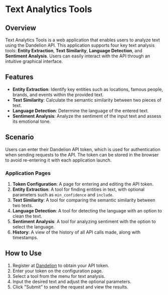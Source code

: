 # Text Analytics Tools

## Overview
Text Analytics Tools is a web application that enables users to analyze text using the Dandelion API. This application supports four key text analysis tools: **Entity Extraction**, **Text Similarity**, **Language Detection**, and **Sentiment Analysis**. Users can easily interact with the API through an intuitive graphical interface.

## Features
- **Entity Extraction**: Identify key entities such as locations, famous people, brands, and events within the provided text.
- **Text Similarity**: Calculate the semantic similarity between two pieces of text.
- **Language Detection**: Determine the language of the entered text.
- **Sentiment Analysis**: Analyze the sentiment of the input text and assess its emotional tone.

## Scenario
Users can enter their Dandelion API token, which is used for authentication when sending requests to the API. The token can be stored in the browser to avoid re-entering it with each application launch.

### Application Pages
1. **Token Configuration**: A page for entering and editing the API token.
2. **Entity Extraction**: A tool for finding entities in text, with optional parameters such as `min_confidence` and `include`.
3. **Text Similarity**: A tool for comparing the semantic similarity between two texts.
4. **Language Detection**: A tool for detecting the language with an option to clean the text.
5. **Sentiment Analysis**: A tool for analyzing sentiment with the option to select the language.
6. **History**: A view of the history of all API calls made, along with timestamps.

## How to Use
1. Register at [Dandelion](https://dandelion.eu/) to obtain your API token.
2. Enter your token on the configuration page.
3. Select a tool from the menu for text analysis.
4. Input the desired text and adjust the optional parameters.
5. Click "Submit" to send the request and view the results.


